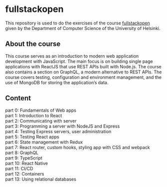 # fullstackopen

This repository is used to do the exercises of the course [fullstackopen](https://fullstackopen.com/en/) given by the Department of Computer Science of the University of Helsinki.

## About the course

This course serves as an introduction to modern web application development with JavaScript. 
The main focus is on building single page applications with ReactJS that use REST APIs built with Node.js. 
The course also contains a section on GraphQL, a modern alternative to REST APIs.
The course covers testing, configuration and environment management, and the use of MongoDB for storing the application’s data.

## Content

part 0: Fundamentals of Web apps   
part 1: Introduction to React   
part 2: Communicating with server  
part 3: Programming a server with NodeJS and Express  
part 4: Testing Express servers, user administration  
part 5: Testing React apps  
part 6: State management with Redux  
part 7: React router, custom hooks, styling app with CSS and webpack  
part 8: GraphQL  
part 9: TypeScript  
part 10: React Native  
part 11: CI/CD  
part 12: Containers  
part 13: Using relational databases  
